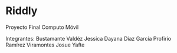# Riddly
Proyecto Final 
Computo Móvil

Integrantes:
Bustamante Valdéz Jessica Dayana
Diaz García Profirio
Ramírez Viramontes Josue Yafte
